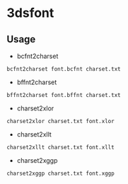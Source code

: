 # 3dsfont

## Usage

- bcfnt2charset
~~~
bcfnt2charset font.bcfnt charset.txt
~~~

- bffnt2charset
~~~
bffnt2charset font.bffnt charset.txt
~~~

- charset2xlor
~~~
charset2xlor charset.txt font.xlor
~~~

- charset2xllt
~~~
charset2xllt charset.txt font.xllt
~~~

- charset2xggp
~~~
charset2xggp charset.txt font.xggp
~~~
